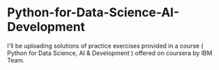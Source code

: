 # Python-for-Data-Science-AI-Development
I'll be uploading solutions of practice exercises provided in a course ( Python for Data Science, AI &amp; Development ) offered on coursera by IBM Team.
